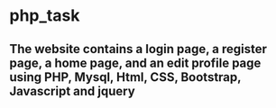 # php_task
## The website contains a login page, a register page, a home page, and an edit profile page using PHP, Mysql, Html, CSS, Bootstrap, Javascript and jquery
